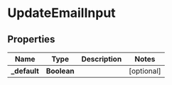 

# UpdateEmailInput


## Properties

| Name | Type | Description | Notes |
|------------ | ------------- | ------------- | -------------|
|**_default** | **Boolean** |  |  [optional] |



